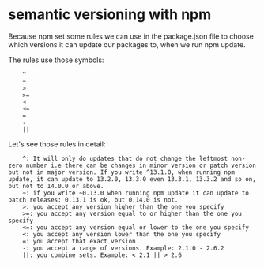 # semantic versioning with npm

Because npm set some rules we can use in the package.json file to choose which versions it can update our packages to, when we run npm update.

The rules use those symbols:
```
    ^
    ~
    >
    >=
    <
    <=
    =
    -
    ||
```

Let's see those rules in detail:
```
    ^: It will only do updates that do not change the leftmost non-zero number i.e there can be changes in minor version or patch version but not in major version. If you write ^13.1.0, when running npm update, it can update to 13.2.0, 13.3.0 even 13.3.1, 13.3.2 and so on, but not to 14.0.0 or above.
    ~: if you write ~0.13.0 when running npm update it can update to patch releases: 0.13.1 is ok, but 0.14.0 is not.
    >: you accept any version higher than the one you specify
    >=: you accept any version equal to or higher than the one you specify
    <=: you accept any version equal or lower to the one you specify
    <: you accept any version lower than the one you specify
    =: you accept that exact version
    -: you accept a range of versions. Example: 2.1.0 - 2.6.2
    ||: you combine sets. Example: < 2.1 || > 2.6
```